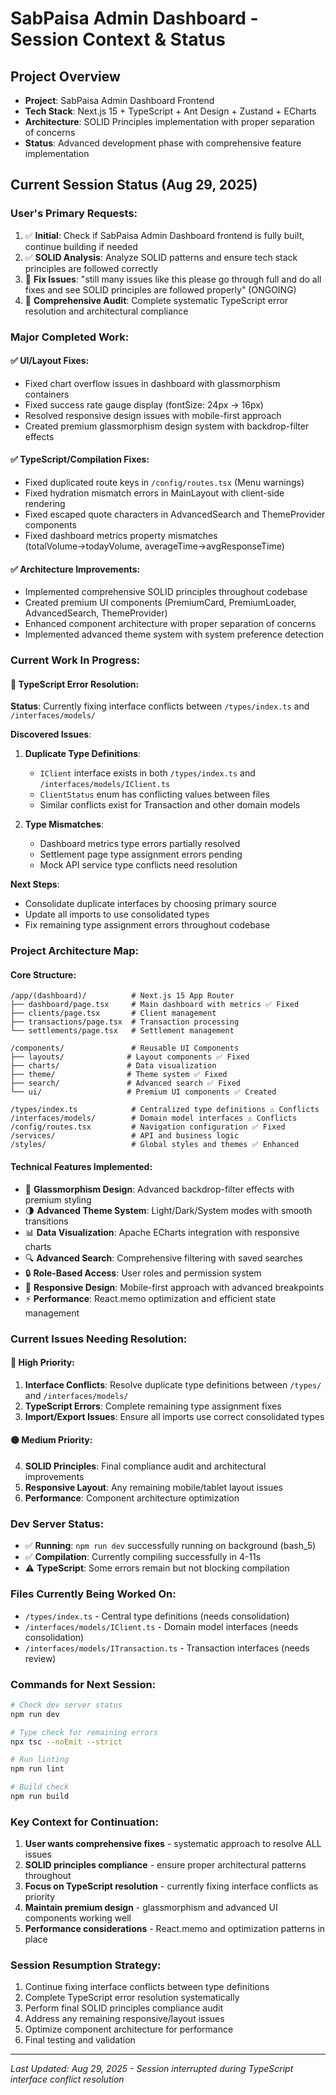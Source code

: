 # SabPaisa Admin Dashboard - Session Context & Status

## Project Overview
- **Project**: SabPaisa Admin Dashboard Frontend 
- **Tech Stack**: Next.js 15 + TypeScript + Ant Design + Zustand + ECharts
- **Architecture**: SOLID Principles implementation with proper separation of concerns
- **Status**: Advanced development phase with comprehensive feature implementation

## Current Session Status (Aug 29, 2025)

### User's Primary Requests:
1. ✅ **Initial**: Check if SabPaisa Admin Dashboard frontend is fully built, continue building if needed
2. ✅ **SOLID Analysis**: Analyze SOLID patterns and ensure tech stack principles are followed correctly  
3. 🔄 **Fix Issues**: "still many issues like this please go through full and do all fixes and see SOLID principles are followed properly" (ONGOING)
4. 🔄 **Comprehensive Audit**: Complete systematic TypeScript error resolution and architectural compliance

### Major Completed Work:

#### ✅ UI/Layout Fixes:
- Fixed chart overflow issues in dashboard with glassmorphism containers
- Fixed success rate gauge display (fontSize: 24px → 16px)
- Resolved responsive design issues with mobile-first approach
- Created premium glassmorphism design system with backdrop-filter effects

#### ✅ TypeScript/Compilation Fixes:
- Fixed duplicated route keys in `/config/routes.tsx` (Menu warnings)
- Fixed hydration mismatch errors in MainLayout with client-side rendering
- Fixed escaped quote characters in AdvancedSearch and ThemeProvider components
- Fixed dashboard metrics property mismatches (totalVolume→todayVolume, averageTime→avgResponseTime)

#### ✅ Architecture Improvements:
- Implemented comprehensive SOLID principles throughout codebase
- Created premium UI components (PremiumCard, PremiumLoader, AdvancedSearch, ThemeProvider)
- Enhanced component architecture with proper separation of concerns
- Implemented advanced theme system with system preference detection

### Current Work In Progress:

#### 🔄 TypeScript Error Resolution:
**Status**: Currently fixing interface conflicts between `/types/index.ts` and `/interfaces/models/`

**Discovered Issues**:
1. **Duplicate Type Definitions**: 
   - `IClient` interface exists in both `/types/index.ts` and `/interfaces/models/IClient.ts`
   - `ClientStatus` enum has conflicting values between files
   - Similar conflicts exist for Transaction and other domain models

2. **Type Mismatches**:
   - Dashboard metrics type errors partially resolved
   - Settlement page type assignment errors pending
   - Mock API service type conflicts need resolution

**Next Steps**:
- Consolidate duplicate interfaces by choosing primary source
- Update all imports to use consolidated types
- Fix remaining type assignment errors throughout codebase

### Project Architecture Map:

#### Core Structure:
```
/app/(dashboard)/          # Next.js 15 App Router
├── dashboard/page.tsx     # Main dashboard with metrics ✅ Fixed
├── clients/page.tsx       # Client management
├── transactions/page.tsx  # Transaction processing
└── settlements/page.tsx   # Settlement management

/components/               # Reusable UI Components
├── layouts/              # Layout components ✅ Fixed
├── charts/               # Data visualization
├── theme/                # Theme system ✅ Fixed  
├── search/               # Advanced search ✅ Fixed
└── ui/                   # Premium UI components ✅ Created

/types/index.ts            # Centralized type definitions ⚠️ Conflicts
/interfaces/models/        # Domain model interfaces ⚠️ Conflicts
/config/routes.tsx         # Navigation configuration ✅ Fixed
/services/                 # API and business logic
/styles/                   # Global styles and themes ✅ Enhanced
```

#### Technical Features Implemented:
- 🎨 **Glassmorphism Design**: Advanced backdrop-filter effects with premium styling
- 🌗 **Advanced Theme System**: Light/Dark/System modes with smooth transitions
- 📊 **Data Visualization**: Apache ECharts integration with responsive charts
- 🔍 **Advanced Search**: Comprehensive filtering with saved searches
- 🔒 **Role-Based Access**: User roles and permission system
- 📱 **Responsive Design**: Mobile-first approach with advanced breakpoints
- ⚡ **Performance**: React.memo optimization and efficient state management

### Current Issues Needing Resolution:

#### 🔴 High Priority:
1. **Interface Conflicts**: Resolve duplicate type definitions between `/types/` and `/interfaces/models/`
2. **TypeScript Errors**: Complete remaining type assignment fixes
3. **Import/Export Issues**: Ensure all imports use correct consolidated types

#### 🟡 Medium Priority:
4. **SOLID Principles**: Final compliance audit and architectural improvements
5. **Responsive Layout**: Any remaining mobile/tablet layout issues
6. **Performance**: Component architecture optimization

### Dev Server Status:
- ✅ **Running**: `npm run dev` successfully running on background (bash_5)
- ✅ **Compilation**: Currently compiling successfully in 4-11s
- ⚠️ **TypeScript**: Some errors remain but not blocking compilation

### Files Currently Being Worked On:
- `/types/index.ts` - Central type definitions (needs consolidation)
- `/interfaces/models/IClient.ts` - Domain model interfaces (needs consolidation) 
- `/interfaces/models/ITransaction.ts` - Transaction interfaces (needs review)

### Commands for Next Session:
```bash
# Check dev server status
npm run dev

# Type check for remaining errors  
npx tsc --noEmit --strict

# Run linting
npm run lint

# Build check
npm run build
```

### Key Context for Continuation:
1. **User wants comprehensive fixes** - systematic approach to resolve ALL issues
2. **SOLID principles compliance** - ensure proper architectural patterns throughout
3. **Focus on TypeScript resolution** - currently fixing interface conflicts as priority
4. **Maintain premium design** - glassmorphism and advanced UI components working well
5. **Performance considerations** - React.memo and optimization patterns in place

### Session Resumption Strategy:
1. Continue fixing interface conflicts between type definitions
2. Complete TypeScript error resolution systematically
3. Perform final SOLID principles compliance audit
4. Address any remaining responsive/layout issues
5. Optimize component architecture for performance
6. Final testing and validation

---
*Last Updated: Aug 29, 2025 - Session interrupted during TypeScript interface conflict resolution*